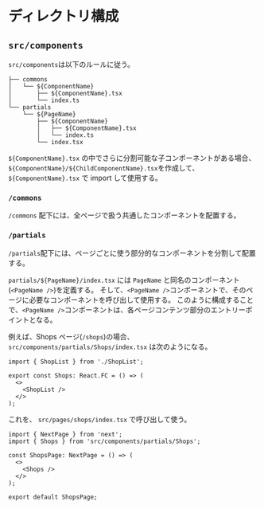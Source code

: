 # ディレクトリ構成

## `src/components`

`src/components`は以下のルールに従う。

```
├── commons
│   └── ${ComponentName}
│       ├── ${ComponentName}.tsx
│       └── index.ts
└── partials
    └── ${PageName}
        ├── ${ComponentName}
        │   ├── ${ComponentName}.tsx
        │   └── index.ts
        └── index.tsx
```

`${ComponentName}.tsx` の中でさらに分割可能な子コンポーネントがある場合、`${ComponentName}/${ChildComponentName}.tsx`を作成して、`${ComponentName}.tsx` で import して使用する。

### `/commons`

`/commons` 配下には、全ページで扱う共通したコンポーネントを配置する。

### `/partials`

`/partials`配下には、ページごとに使う部分的なコンポーネントを分割して配置する。

`partials/${PageName}/index.tsx` には `PageName` と同名のコンポーネント(`<PageName />`)を定義する。
そして、`<PageName />`コンポーネントで、そのページに必要なコンポーネントを呼び出して使用する。
このように構成することで、`<PageName />`コンポーネントは、各ページコンテンツ部分のエントリーポイントとなる。

例えば、Shops ページ(`/shops`)の場合、`src/components/partials/Shops/index.tsx` は次のようになる。

```.tsx
import { ShopList } from './ShopList';

export const Shops: React.FC = () => (
  <>
    <ShopList />
  </>
);
```

これを、 `src/pages/shops/index.tsx` で呼び出して使う。

```.tsx
import { NextPage } from 'next';
import { Shops } from 'src/components/partials/Shops';

const ShopsPage: NextPage = () => (
  <>
    <Shops />
  </>
);

export default ShopsPage;
```

